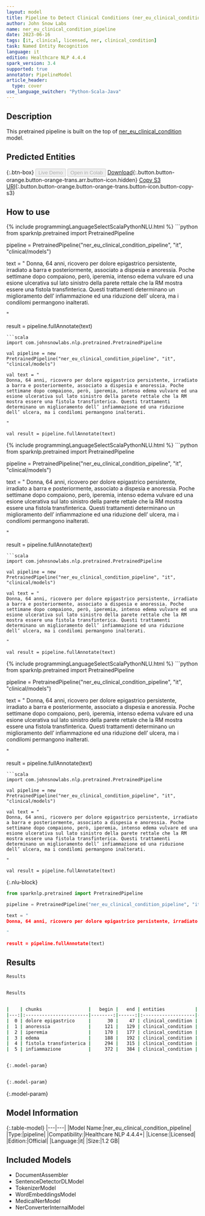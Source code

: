 ```yaml
---
layout: model
title: Pipeline to Detect Clinical Conditions (ner_eu_clinical_condition - it)
author: John Snow Labs
name: ner_eu_clinical_condition_pipeline
date: 2023-06-16
tags: [it, clinical, licensed, ner, clinical_condition]
task: Named Entity Recognition
language: it
edition: Healthcare NLP 4.4.4
spark_version: 3.4
supported: true
annotator: PipelineModel
article_header:
  type: cover
use_language_switcher: "Python-Scala-Java"
---
```


## Description

This pretrained pipeline is built on the top of [ner_eu_clinical_condition](https://nlp.johnsnowlabs.com/2023/02/06/ner_eu_clinical_condition_it.html) model.

## Predicted Entities



{:.btn-box}
<button class="button button-orange" disabled>Live Demo</button>
<button class="button button-orange" disabled>Open in Colab</button>
[Download](https://s3.amazonaws.com/auxdata.johnsnowlabs.com/clinical/models/ner_eu_clinical_condition_pipeline_it_4.4.4_3.4_1686935531471.zip){:.button.button-orange.button-orange-trans.arr.button-icon.hidden}
[Copy S3 URI](s3://auxdata.johnsnowlabs.com/clinical/models/ner_eu_clinical_condition_pipeline_it_4.4.4_3.4_1686935531471.zip){:.button.button-orange.button-orange-trans.button-icon.button-copy-s3}

## How to use

<div class="tabs-box" markdown="1">
{% include programmingLanguageSelectScalaPythonNLU.html %}
```python
from sparknlp.pretrained import PretrainedPipeline

pipeline = PretrainedPipeline("ner_eu_clinical_condition_pipeline", "it", "clinical/models")

text = "
Donna, 64 anni, ricovero per dolore epigastrico persistente, irradiato a barra e posteriormente, associato a dispesia e anoressia. Poche settimane dopo compaiono, però, iperemia, intenso edema vulvare ed una esione ulcerativa sul lato sinistro della parete rettale che la RM mostra essere una fistola transfinterica. Questi trattamenti determinano un miglioramento dell’ infiammazione ed una riduzione dell’ ulcera, ma i condilomi permangono inalterati.

"

result = pipeline.fullAnnotate(text)
```
```scala
import com.johnsnowlabs.nlp.pretrained.PretrainedPipeline

val pipeline = new PretrainedPipeline("ner_eu_clinical_condition_pipeline", "it", "clinical/models")

val text = "
Donna, 64 anni, ricovero per dolore epigastrico persistente, irradiato a barra e posteriormente, associato a dispesia e anoressia. Poche settimane dopo compaiono, però, iperemia, intenso edema vulvare ed una esione ulcerativa sul lato sinistro della parete rettale che la RM mostra essere una fistola transfinterica. Questi trattamenti determinano un miglioramento dell’ infiammazione ed una riduzione dell’ ulcera, ma i condilomi permangono inalterati.

"

val result = pipeline.fullAnnotate(text)
```
</div>

<div class="tabs-box" markdown="1">
{% include programmingLanguageSelectScalaPythonNLU.html %}
```python
from sparknlp.pretrained import PretrainedPipeline

pipeline = PretrainedPipeline("ner_eu_clinical_condition_pipeline", "it", "clinical/models")

text = "
Donna, 64 anni, ricovero per dolore epigastrico persistente, irradiato a barra e posteriormente, associato a dispesia e anoressia. Poche settimane dopo compaiono, però, iperemia, intenso edema vulvare ed una esione ulcerativa sul lato sinistro della parete rettale che la RM mostra essere una fistola transfinterica. Questi trattamenti determinano un miglioramento dell’ infiammazione ed una riduzione dell’ ulcera, ma i condilomi permangono inalterati.

"

result = pipeline.fullAnnotate(text)
```
```scala
import com.johnsnowlabs.nlp.pretrained.PretrainedPipeline

val pipeline = new PretrainedPipeline("ner_eu_clinical_condition_pipeline", "it", "clinical/models")

val text = "
Donna, 64 anni, ricovero per dolore epigastrico persistente, irradiato a barra e posteriormente, associato a dispesia e anoressia. Poche settimane dopo compaiono, però, iperemia, intenso edema vulvare ed una esione ulcerativa sul lato sinistro della parete rettale che la RM mostra essere una fistola transfinterica. Questi trattamenti determinano un miglioramento dell’ infiammazione ed una riduzione dell’ ulcera, ma i condilomi permangono inalterati.

"

val result = pipeline.fullAnnotate(text)
```
</div>

<div class="tabs-box" markdown="1">
{% include programmingLanguageSelectScalaPythonNLU.html %}
```python
from sparknlp.pretrained import PretrainedPipeline

pipeline = PretrainedPipeline("ner_eu_clinical_condition_pipeline", "it", "clinical/models")

text = "
Donna, 64 anni, ricovero per dolore epigastrico persistente, irradiato a barra e posteriormente, associato a dispesia e anoressia. Poche settimane dopo compaiono, però, iperemia, intenso edema vulvare ed una esione ulcerativa sul lato sinistro della parete rettale che la RM mostra essere una fistola transfinterica. Questi trattamenti determinano un miglioramento dell’ infiammazione ed una riduzione dell’ ulcera, ma i condilomi permangono inalterati.

"

result = pipeline.fullAnnotate(text)
```
```scala
import com.johnsnowlabs.nlp.pretrained.PretrainedPipeline

val pipeline = new PretrainedPipeline("ner_eu_clinical_condition_pipeline", "it", "clinical/models")

val text = "
Donna, 64 anni, ricovero per dolore epigastrico persistente, irradiato a barra e posteriormente, associato a dispesia e anoressia. Poche settimane dopo compaiono, però, iperemia, intenso edema vulvare ed una esione ulcerativa sul lato sinistro della parete rettale che la RM mostra essere una fistola transfinterica. Questi trattamenti determinano un miglioramento dell’ infiammazione ed una riduzione dell’ ulcera, ma i condilomi permangono inalterati.

"

val result = pipeline.fullAnnotate(text)
```

{:.nlu-block}
```python
from sparknlp.pretrained import PretrainedPipeline

pipeline = PretrainedPipeline("ner_eu_clinical_condition_pipeline", "it", "clinical/models")

text = "
Donna, 64 anni, ricovero per dolore epigastrico persistente, irradiato a barra e posteriormente, associato a dispesia e anoressia. Poche settimane dopo compaiono, però, iperemia, intenso edema vulvare ed una esione ulcerativa sul lato sinistro della parete rettale che la RM mostra essere una fistola transfinterica. Questi trattamenti determinano un miglioramento dell’ infiammazione ed una riduzione dell’ ulcera, ma i condilomi permangono inalterati.

"

result = pipeline.fullAnnotate(text)
```
</div>

## Results

```bash
Results


Results


|    | chunks                 |   begin |   end | entities           |   confidence |
|---:|:-----------------------|--------:|------:|:-------------------|-------------:|
|  0 | dolore epigastrico     |      30 |    47 | clinical_condition |      0.90845 |
|  1 | anoressia              |     121 |   129 | clinical_condition |      0.9998  |
|  2 | iperemia               |     170 |   177 | clinical_condition |      0.9999  |
|  3 | edema                  |     188 |   192 | clinical_condition |      1       |
|  4 | fistola transfinterica |     294 |   315 | clinical_condition |      0.97785 |
|  5 | infiammazione          |     372 |   384 | clinical_condition |      0.9996  |


{:.model-param}


{:.model-param}
```

{:.model-param}
## Model Information

{:.table-model}
|---|---|
|Model Name:|ner_eu_clinical_condition_pipeline|
|Type:|pipeline|
|Compatibility:|Healthcare NLP 4.4.4+|
|License:|Licensed|
|Edition:|Official|
|Language:|it|
|Size:|1.2 GB|

## Included Models

- DocumentAssembler
- SentenceDetectorDLModel
- TokenizerModel
- WordEmbeddingsModel
- MedicalNerModel
- NerConverterInternalModel